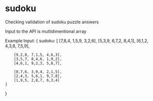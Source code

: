 # sudoku
Checking validation of sudoku puzzle answers

Input to the API is mutlidimentional array

Example Input: 
{
    sudoku: [
         [7,8,4, 1,5,9, 3,2,6],
        [5,3,9, 6,7,2, 8,4,1],
        [6,1,2, 4,3,8, 7,5,9],

        [9,2,8, 7,1,5, 4,6,3],
        [3,5,7, 8,4,6, 1,9,2],
        [4,6,1, 9,2,3, 5,8,7],

        [8,7,6, 3,9,4, 2,1,5],
        [2,4,3, 5,6,1, 9,7,8],
        [1,9,5, 2,8,7, 6,3,4]
    ]
}
